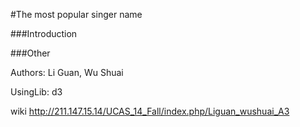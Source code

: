 ﻿#The most popular singer name



###Introduction



###Other
 
Authors: Li Guan, Wu Shuai
      
UsingLib: d3

wiki <http://211.147.15.14/UCAS_14_Fall/index.php/Liguan_wushuai_A3>